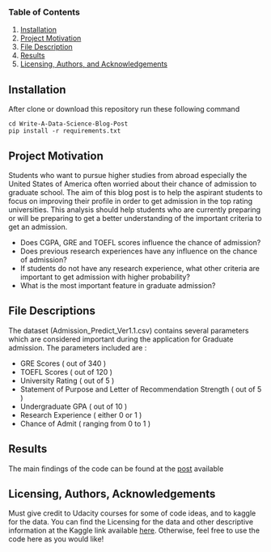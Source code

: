### Table of Contents

1. [Installation](#installation)
2. [Project Motivation](#motivation)
3. [File Description](#files)
4. [Results](#results)
5. [Licensing, Authors, and Acknowledgements](#licensing)

## Installation <a name="installation"></a>

After clone or download this repository run these following command
```
cd Write-A-Data-Science-Blog-Post
pip install -r requirements.txt

```

## Project Motivation<a name="motivation"></a>

Students who want to pursue higher studies from abroad especially the United States of America often worried about their chance of admission to graduate school. The aim of this blog post is to help the aspirant students to focus on improving their profile in order to get admission in the top rating universities. This analysis should help students who are currently preparing or will be preparing to get a better understanding of the important criteria to get an admission.

- Does CGPA, GRE and TOEFL scores influence the chance of admission?
- Does previous research experiences have any influence on the chance of admission?
- If students do not have any research experience, what other criteria are important to get admission with higher probability?
- What is the most important feature in graduate admission?

## File Descriptions <a name="files"></a>

The dataset (Admission_Predict_Ver1.1.csv) contains several parameters which are considered important during the application for Graduate admission.
The parameters included are :

- GRE Scores ( out of 340 )
- TOEFL Scores ( out of 120 )
- University Rating ( out of 5 )
- Statement of Purpose and Letter of Recommendation Strength ( out of 5 )
- Undergraduate GPA ( out of 10 )
- Research Experience ( either 0 or 1 )
- Chance of Admit ( ranging from 0 to 1 )


## Results<a name="results"></a>

The main findings of the code can be found at the [post](https://medium.com/@purba0101/data-exploration-on-graduation-admission-dataset-from-kaggle-473510a306cc) available



## Licensing, Authors, Acknowledgements<a name="licensing"></a>

Must give credit to Udacity courses for some of code ideas, and to kaggle for the data. You can find the Licensing for the data and other descriptive information at the Kaggle link available [here](https://www.kaggle.com/mohansacharya/graduate-admissions). Otherwise, feel free to use the code here as you would like! 
